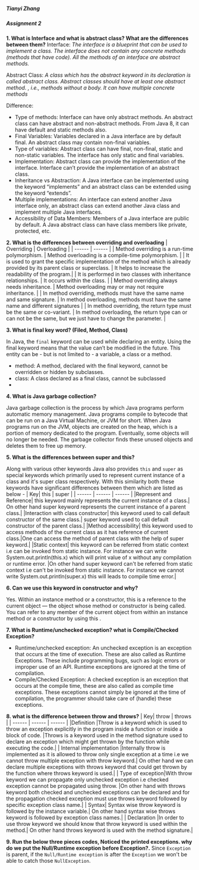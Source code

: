##### Tianyi Zhang
##### Assignment 2

**1. What is Interface and what is abstract class? What are the differences between them?**
Interface: *The interface is a blueprint that can be used to implement a class. The interface does not contain any concrete methods (methods that have code). All the methods of an interface are abstract methods.*

Abstract Class: *A class which has the abstract keyword in its declaration is called abstract class. Abstract classes should have at least one abstract method. , i.e., methods without a body. It can have multiple concrete methods*

Difference:
- Type of methods: Interface can have only abstract methods. An abstract class can have abstract and non-abstract methods. From Java 8, it can have default and static methods also.
- Final Variables: Variables declared in a Java interface are by default final. An abstract class may contain non-final variables.
- Type of variables: Abstract class can have final, non-final, static and non-static variables. The interface has only static and final variables.
- Implementation: Abstract class can provide the implementation of the interface. Interface can’t provide the implementation of an abstract class.
- Inheritance vs Abstraction: A Java interface can be implemented using the keyword “implements” and an abstract class can be extended using the keyword “extends”.
- Multiple implementations: An interface can extend another Java interface only, an abstract class can extend another Java class and implement multiple Java interfaces.
- Accessibility of Data Members: Members of a Java interface are public by default. A Java abstract class can have class members like private, protected, etc.

**2. What is the differences between overriding and overloading**
| Overriding | Overloading |
| ------ | ------ |
| Method overriding is a run-time polymorphism. | Method overloading is a compile-time polymorphism. |
| It is used to grant the specific implementation of the method which is already provided by its parent class or superclass. | It helps to increase the readability of the program.|
| It is performed in two classes with inheritance relationships. | It occurs within the class. |
| Method overriding always needs inheritance. | Method overloading may or may not require inheritance. |
| In method overriding, methods must have the same name and same signature. | In method overloading, methods must have the same name and different signatures |
| In method overriding, the return type must be the same or co-variant. | In method overloading, the return type can or can not be the same, but we just have to change the parameter. |

**3. What is final key word? (Filed, Method, Class)**

In Java, the `final` keyword can be used while declaring an entity. Using the final keyword means that the value can’t be modified in the future. This entity can be - but is not limited to - a variable, a class or a method.
- method: A method, declared with the final keyword, cannot​ be overridden or hidden by subclasses.
- class: A class​ declared as a final class, cannot be subclassed
- 

**4. What is Java garbage collection?**

Java garbage collection is the process by which Java programs perform automatic memory management. Java programs compile to bytecode that can be run on a Java Virtual Machine, or JVM for short. When Java programs run on the JVM, objects are created on the heap, which is a portion of memory dedicated to the program. Eventually, some objects will no longer be needed. The garbage collector finds these unused objects and deletes them to free up memory.

**5. What is the differences between super and this?**

Along with various other keywords Java also provides `this` and `super` as special keywords which primarily used to represent current instance of a class and it's super class respectively. With this similarity both these keywords have significant differences between them which are listed as below - 
| Key| this | super |
| ------ | ------ | ------ |
|Represent and Reference|	this keyword mainly represents the current instance of a class.|	On other hand super keyword represents the current instance of a parent class.|
|Interaction with class constructor|	this keyword used to call default constructor of the same class.|	super keyword used to call default constructor of the parent class.|
|Method accessibility|	this keyword used to access methods of the current class as it has reference of current class.|One can access the method of parent class with the help of super keyword.|
|Static context|	this keyword can be referred from static context i.e can be invoked from static instance. For instance we can write System.out.println(this.x) which will print value of x without any compilation or runtime error.	|On other hand super keyword can't be referred from static context i.e can't be invoked from static instance. For instance we cannot write System.out.println(super.x) this will leads to compile time error.|


**6. Can we use this keyword in constructor and why?**

Yes. Within an instance method or a constructor, this is a reference to the current object — the object whose method or constructor is being called. You can refer to any member of the current object from within an instance method or a constructor by using this .

**7. What is Runtime/unchecked exception? what is Compile/Checked Exception?**
- Runtime/unchecked exception: An unchecked exception is an exception that occurs at the time of execution. These are also called as Runtime Exceptions. These include programming bugs, such as logic errors or improper use of an API. Runtime exceptions are ignored at the time of compilation.
- Compile/Checked Exception: A checked exception is an exception that occurs at the compile time, these are also called as compile time exceptions. These exceptions cannot simply be ignored at the time of compilation, the programmer should take care of (handle) these exceptions.

**8. what is the difference between throw and throws?**
| Key| throw | throws |
| ------ | ------ | ------ |
|Definition	|Throw is a keyword which is used to throw an exception explicitly in the program inside a function or inside a block of code.	|Throws is a keyword used in the method signature used to declare an exception which might get thrown by the function while executing the code.|
|	Internal implementation	|Internally throw is implemented as it is allowed to throw only single exception at a time i.e we cannot throw multiple exception with throw keyword.|	On other hand we can declare multiple exceptions with throws keyword that could get thrown by the function where throws keyword is used.|
|	Type of exception|With throw keyword we can propagate only unchecked exception i.e checked exception cannot be propagated using throw.	|On other hand with throws keyword both checked and unchecked exceptions can be declared and for the propagation checked exception must use throws keyword followed by specific exception class name.|
|	Syntax|	Syntax wise throw keyword is followed by the instance variable.|	On other hand syntax wise throws keyword is followed by exception class names.|
|	Declaration	|In order to use throw keyword we should know that throw keyword is used within the method.|	On other hand throws keyword is used with the method signature.|

	
**9. Run the below three pieces codes, Noticed the printed exceptions.  why do we put the Null/Runtime exception before Exception?.**
Since `Exception` is parent, if the `Null/Runtime exception` is after the `Exception` we won't be able to catch those `NullException`.

